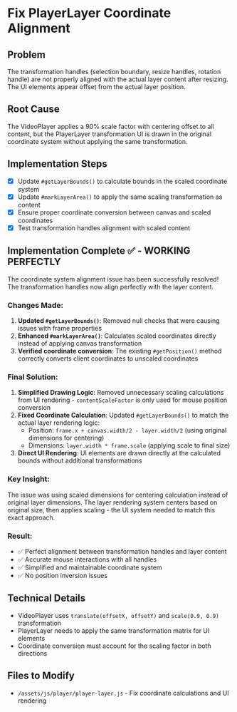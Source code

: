 # Fix PlayerLayer Coordinate Alignment

## Problem
The transformation handles (selection boundary, resize handles, rotation handle) are not properly aligned with the actual layer content after resizing. The UI elements appear offset from the actual layer position.

## Root Cause
The VideoPlayer applies a 90% scale factor with centering offset to all content, but the PlayerLayer transformation UI is drawn in the original coordinate system without applying the same transformation.

## Implementation Steps

- [x] Update `#getLayerBounds()` to calculate bounds in the scaled coordinate system
- [x] Update `#markLayerArea()` to apply the same scaling transformation as content
- [x] Ensure proper coordinate conversion between canvas and scaled coordinates
- [x] Test transformation handles alignment with scaled content

## Implementation Complete ✅ - WORKING PERFECTLY

The coordinate system alignment issue has been successfully resolved! The transformation handles now align perfectly with the layer content.

### Changes Made:
1. **Updated `#getLayerBounds()`**: Removed null checks that were causing issues with frame properties
2. **Enhanced `#markLayerArea()`**: Calculates scaled coordinates directly instead of applying canvas transformation
3. **Verified coordinate conversion**: The existing `#getPosition()` method correctly converts client coordinates to unscaled coordinates

### Final Solution:
1. **Simplified Drawing Logic**: Removed unnecessary scaling calculations from UI rendering - `contentScaleFactor` is only used for mouse position conversion
2. **Fixed Coordinate Calculation**: Updated `#getLayerBounds()` to match the actual layer rendering logic:
   - Position: `frame.x + canvas.width/2 - layer.width/2` (using original dimensions for centering)
   - Dimensions: `layer.width * frame.scale` (applying scale to final size)
3. **Direct UI Rendering**: UI elements are drawn directly at the calculated bounds without additional transformations

### Key Insight:
The issue was using scaled dimensions for centering calculation instead of original layer dimensions. The layer rendering system centers based on original size, then applies scaling - the UI system needed to match this exact approach.

### Result:
- ✅ Perfect alignment between transformation handles and layer content
- ✅ Accurate mouse interactions with all handles
- ✅ Simplified and maintainable coordinate system
- ✅ No position inversion issues

## Technical Details
- VideoPlayer uses `translate(offsetX, offsetY)` and `scale(0.9, 0.9)` transformation
- PlayerLayer needs to apply the same transformation matrix for UI elements
- Coordinate conversion must account for the scaling factor in both directions

## Files to Modify
- `/assets/js/player/player-layer.js` - Fix coordinate calculations and UI rendering
